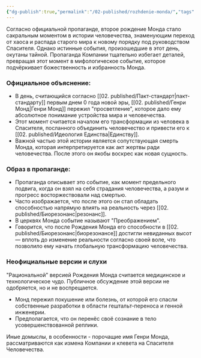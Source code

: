 ```yaml
---
{"dg-publish":true,"permalink":"/02-published/rozhdenie-monda/","tags":["событие"]}
---
```


Согласно официальной пропаганде, второе рождение Монда стало сакральным моментом в истории человечества, знаменующим переход от хаоса и распада старого мира к новому порядку под руководством Спасителя. Однако истинные события, произошедшие в этот день, окутаны тайной. Пропаганда Компании тщательно избегает деталей, превращая этот момент в мифологическое событие, которое подчёркивает божественность и избранность Монда.
### Официальное объяснение:
- В день, считающийся согласно [[02. published/Пакт-стандарт\|пакт-стандарту]] первым днем 0 года новой эры, [[02. published/Генри Монд\|Генри Монд]] пережил "просветление", которое дало ему абсолютное понимание устройства мира и человечества.
- Этот момент считается началом его трансформации из человека в Спасителя, посланного объединить человечество и привести его к [[02. published/Идеология Единства\|Единству]].
- Важной частью этой истории является сопутствующая смерть Монда, которая интерпретируется как акт жертвы ради человечества. После этого он якобы воскрес как новая сущность.
### Образ в пропаганде:
- Пропаганда описывает это событие, как момент предельного подвига, когда он взял на себя страдания человечества, а разум и прогресс восторжествовали над смертью.
- Часто изображается, что после этого он стал обладать способностью напрямую влиять на реальность через [[02. published/Биорезонанс\|резонанс]].
- В церквях Монда событие называют "Преображением".
- Говорится, что после Рождения Монда его способности в [[02. published/Биорезонанс\|биорезонансе]] достигли невиданных высот — вплоть до изменение реальности согласно своей воле, что позволило ему начать глобальную трансформацию человечества.
### Неофициальные версии и слухи
"Рациональной" версией Рождения Монда считается медицинское и технологическое чудо. Публичное обсуждение этой версии не одобряется, но и не воспрещается. 
- Монд пережил покушение или болезнь, от которой его спасли собственные разработки в области гештальт-переноса и генной инженерии.
- Предполагается, что он перенёс своё сознание в тело усовершенствованной реплики.

Иные домыслы, в особенности - порочащие имя Генри Монда, рассматриваются как измена Компании и клевета на Спасителя Человечества.